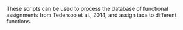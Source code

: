 These scripts can be used to process the database of functional assignments from Tedersoo et al., 2014, and assign taxa to different functions. 
